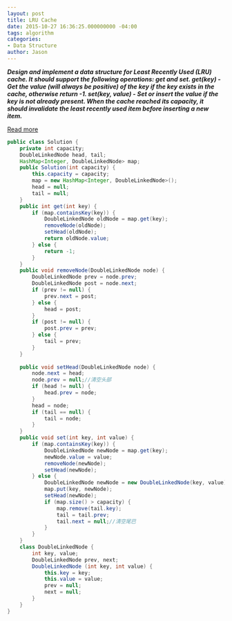 ```yaml
---
layout: post
title: LRU Cache
date: 2015-10-27 16:36:25.000000000 -04:00
tags: algorithm
categories:
- Data Structure
author: Jason
---
```

<p><strong><em>Design and implement a data structure for Least Recently Used (LRU) cache. It should support the following operations: get and set. get(key) - Get the value (will always be positive) of the key if the key exists in the cache, otherwise return -1. set(key, value) - Set or insert the value if the key is not already present. When the cache reached its capacity, it should invalidate the least recently used item before inserting a new item.</em></strong></p>


<p><a href="http://www.cnblogs.com/springfor/p/3869393.html">Read more</a></p>

``` java
public class Solution {
    private int capacity;
    DoubleLinkedNode head, tail;
    HashMap<Integer, DoubleLinkedNode> map;
    public Solution(int capacity) {
        this.capacity = capacity;
        map = new HashMap<Integer, DoubleLinkedNode>();
        head = null;
        tail = null;
    }
    public int get(int key) {
        if (map.containsKey(key)) {
            DoubleLinkedNode oldNode = map.get(key);
            removeNode(oldNode);
            setHead(oldNode);
            return oldNode.value;
        } else {
            return -1;
        }
    }
    public void removeNode(DoubleLinkedNode node) {
        DoubleLinkedNode prev = node.prev;
        DoubleLinkedNode post = node.next;
        if (prev != null) {
            prev.next = post;
        } else {
            head = post;
        }        
        if (post != null) {
            post.prev = prev;
        } else {
            tail = prev;
        }
    }
    
    public void setHead(DoubleLinkedNode node) {
        node.next = head;
        node.prev = null;//清空头部
        if (head != null) {
            head.prev = node;
        }
        head = node;
        if (tail == null) {
            tail = node;
        }
    }
    public void set(int key, int value) {
        if (map.containsKey(key)) {
            DoubleLinkedNode newNode = map.get(key);
            newNode.value = value;
            removeNode(newNode);
            setHead(newNode);
        } else {
            DoubleLinkedNode newNode = new DoubleLinkedNode(key, value);
            map.put(key, newNode);
            setHead(newNode);
            if (map.size() > capacity) {
                map.remove(tail.key);
                tail = tail.prev;
                tail.next = null;//清空尾巴
            }
        }
    }
    class DoubleLinkedNode {
        int key, value;
        DoubleLinkedNode prev, next;
        DoubleLinkedNode (int key, int value) {
            this.key = key;
            this.value = value;
            prev = null;
            next = null;
        }
    }
}
```
